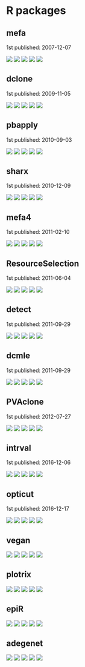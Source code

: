 # R packages

## mefa

1st published: 2007-12-07

![](http://cranlogs.r-pkg.org/badges/grand-total/mefa)
![](http://cranlogs.r-pkg.org/badges/last-month/mefa)
![](http://cranlogs.r-pkg.org/badges/last-week/mefa)
![](http://cranlogs.r-pkg.org/badges/last-day/mefa)
![](https://tinyverse.netlify.com/badge/mefa)

## dclone

1st published: 2009-11-05

![](http://cranlogs.r-pkg.org/badges/grand-total/dclone)
![](http://cranlogs.r-pkg.org/badges/last-month/dclone)
![](http://cranlogs.r-pkg.org/badges/last-week/dclone)
![](http://cranlogs.r-pkg.org/badges/last-day/dclone)
![](https://tinyverse.netlify.com/badge/dclone)

## pbapply

1st published: 2010-09-03

![](http://cranlogs.r-pkg.org/badges/grand-total/pbapply)
![](http://cranlogs.r-pkg.org/badges/last-month/pbapply)
![](http://cranlogs.r-pkg.org/badges/last-week/pbapply)
![](http://cranlogs.r-pkg.org/badges/last-day/pbapply)
![](https://tinyverse.netlify.com/badge/pbapply)

## sharx

1st published: 2010-12-09

![](http://cranlogs.r-pkg.org/badges/grand-total/sharx)
![](http://cranlogs.r-pkg.org/badges/last-month/sharx)
![](http://cranlogs.r-pkg.org/badges/last-week/sharx)
![](http://cranlogs.r-pkg.org/badges/last-day/sharx)
![](https://tinyverse.netlify.com/badge/sharx)

## mefa4

1st published: 2011-02-10

![](http://cranlogs.r-pkg.org/badges/grand-total/mefa4)
![](http://cranlogs.r-pkg.org/badges/last-month/mefa4)
![](http://cranlogs.r-pkg.org/badges/last-week/mefa4)
![](http://cranlogs.r-pkg.org/badges/last-day/mefa4)
![](https://tinyverse.netlify.com/badge/mefa4)

## ResourceSelection

1st published: 2011-06-04

![](http://cranlogs.r-pkg.org/badges/grand-total/ResourceSelection)
![](http://cranlogs.r-pkg.org/badges/last-month/ResourceSelection)
![](http://cranlogs.r-pkg.org/badges/last-week/ResourceSelection)
![](http://cranlogs.r-pkg.org/badges/last-day/ResourceSelection)
![](https://tinyverse.netlify.com/badge/ResourceSelection)

## detect

1st published: 2011-09-29

![](http://cranlogs.r-pkg.org/badges/grand-total/detect)
![](http://cranlogs.r-pkg.org/badges/last-month/detect)
![](http://cranlogs.r-pkg.org/badges/last-week/detect)
![](http://cranlogs.r-pkg.org/badges/last-day/detect)
![](https://tinyverse.netlify.com/badge/detect)

## dcmle

1st published: 2011-09-29

![](http://cranlogs.r-pkg.org/badges/grand-total/dcmle)
![](http://cranlogs.r-pkg.org/badges/last-month/dcmle)
![](http://cranlogs.r-pkg.org/badges/last-week/dcmle)
![](http://cranlogs.r-pkg.org/badges/last-day/dcmle)
![](https://tinyverse.netlify.com/badge/dcmle)

## PVAclone

1st published: 2012-07-27

![](http://cranlogs.r-pkg.org/badges/grand-total/PVAClone)
![](http://cranlogs.r-pkg.org/badges/last-month/PVAClone)
![](http://cranlogs.r-pkg.org/badges/last-week/PVAClone)
![](http://cranlogs.r-pkg.org/badges/last-day/PVAClone)
![](https://tinyverse.netlify.com/badge/PVAClone)

## intrval

1st published: 2016-12-06

![](http://cranlogs.r-pkg.org/badges/grand-total/intrval)
![](http://cranlogs.r-pkg.org/badges/last-month/intrval)
![](http://cranlogs.r-pkg.org/badges/last-week/intrval)
![](http://cranlogs.r-pkg.org/badges/last-day/intrval)
![](https://tinyverse.netlify.com/badge/intrval)

## opticut

1st published: 2016-12-17

![](http://cranlogs.r-pkg.org/badges/grand-total/opticut)
![](http://cranlogs.r-pkg.org/badges/last-month/opticut)
![](http://cranlogs.r-pkg.org/badges/last-week/opticut)
![](http://cranlogs.r-pkg.org/badges/last-day/opticut)
![](https://tinyverse.netlify.com/badge/opticut)

## vegan

![](http://cranlogs.r-pkg.org/badges/grand-total/vegan?color=orange)
![](http://cranlogs.r-pkg.org/badges/last-month/vegan?color=orange)
![](http://cranlogs.r-pkg.org/badges/last-week/vegan?color=orange)
![](http://cranlogs.r-pkg.org/badges/last-day/vegan?color=orange)
![](https://tinyverse.netlify.com/badge/vegan?color=orange)

## plotrix

![](http://cranlogs.r-pkg.org/badges/grand-total/plotrix?color=yellow)
![](http://cranlogs.r-pkg.org/badges/last-month/plotrix?color=yellow)
![](http://cranlogs.r-pkg.org/badges/last-week/plotrix?color=yellow)
![](http://cranlogs.r-pkg.org/badges/last-day/plotrix?color=yellow)
![](https://tinyverse.netlify.com/badge/plotrix?color=yellow)

## epiR

![](http://cranlogs.r-pkg.org/badges/grand-total/epiR?color=yellow)
![](http://cranlogs.r-pkg.org/badges/last-month/epiR?color=yellow)
![](http://cranlogs.r-pkg.org/badges/last-week/epiR?color=yellow)
![](http://cranlogs.r-pkg.org/badges/last-day/epiR?color=yellow)
![](https://tinyverse.netlify.com/badge/epiR?color=yellow)

## adegenet

![](http://cranlogs.r-pkg.org/badges/grand-total/adegenet?color=yellow)
![](http://cranlogs.r-pkg.org/badges/last-month/adegenet?color=yellow)
![](http://cranlogs.r-pkg.org/badges/last-week/adegenet?color=yellow)
![](http://cranlogs.r-pkg.org/badges/last-day/adegenet?color=yellow)
![](https://tinyverse.netlify.com/badge/adegenet?color=yellow)
